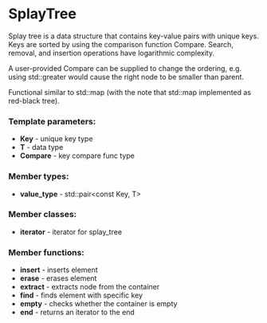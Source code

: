 # SplayTree
Splay tree is a data structure that contains key-value pairs with unique keys. Keys are sorted by using the comparison function Compare. Search, removal, and insertion operations have logarithmic complexity. 

A user-provided Compare can be supplied to change the ordering, e.g. using std::greater<T> would cause the right node to be smaller than parent.

Functional similar to std::map (with the note that std::map implemented as red-black tree).

### Template parameters:
- **Key** - unique key type
- **T** - data type
- **Compare** - key compare func type

### Member types:
- **value_type** - std::pair<const Key, T>

### Member classes:
- **iterator** - iterator for splay_tree

### Member functions:
- **insert** - inserts element
- **erase** - erases element
- **extract** - extracts node from the container
- **find** - finds element with specific key
- **empty** - checks whether the container is empty
- **end** - returns an iterator to the end
